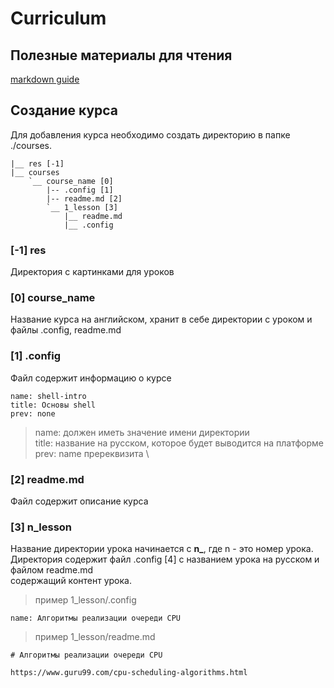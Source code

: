 # Curriculum

## Полезные материалы для чтения

[markdown guide](https://www.markdownguide.org/basic-syntax/)

## Создание курса

Для добавления курса необходимо создать директорию в папке ./courses.
```
|__ res [-1]
|__ courses
    `__ course_name [0]
        |-- .config [1]
        |-- readme.md [2]
        `__ 1_lesson [3]
            |__ readme.md
            |__ .config
```

### [-1] res
Директория с картинками для уроков

### [0] course_name
Название курса на английском, хранит в себе директории с уроком и файлы .config, readme.md

### [1] .config
Файл содержит информацию о курсе
```text
name: shell-intro
title: Основы shell
prev: none
```
> name: должен иметь значение имени директории \
> title: название на русском, которое будет выводится на платформе \
> prev: name пререквизита \

### [2] readme.md
Файл содержит описание курса

### [3] n_lesson
Название директории урока начинается с **n_**, где n - это номер урока. \
Директория содержит файл .config [4] c названием урока на русском и файлом readme.md \
содержащий контент урока.

> пример 1_lesson/.config
```text
name: Алгоритмы реализации очереди CPU
``` 

> пример 1_lesson/readme.md
```text
# Алгоритмы реализации очереди CPU

https://www.guru99.com/cpu-scheduling-algorithms.html
```